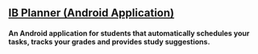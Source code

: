 ## [IB Planner (Android Application)](/IBPlanner/pages/Page_A)
#### An Android application for students that automatically schedules your tasks, tracks your grades and provides study suggestions. 
